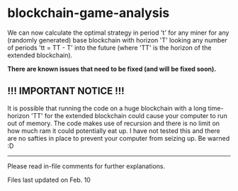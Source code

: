 # blockchain-game-analysis

We can now calculate the optimal strategy in period 't' for any miner for any (randomly generated) base blockchain with horizon 'T' looking any number of periods 'tt = TT - T' into the future (where 'TT' is the horizon of the extended blockchain).

**There are known issues that need to be fixed (and will be fixed soon).**


## !!! IMPORTANT NOTICE !!!
It is possible that running the code on a huge blockchain with a long time-horizon 'TT' for the extended blockchain could cause your computer to run out of memory. The code makes use of recursion and there is no limit on how much ram it could potentially eat up. I have not tested this and there are no safties in place to prevent your computer from seizing up. Be warned :D


---
Please read in-file comments for further explanations.

Files last updated on Feb. 10
